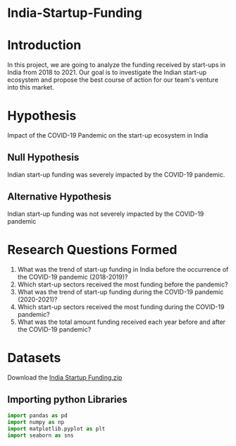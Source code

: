 # India-Startup-Funding
# Introduction
In this project, we are going to analyze the funding received by start-ups in India from 2018 to 2021. Our goal is to investigate the Indian start-up ecosystem and propose the best course of action for our team's venture into this market.
# Hypothesis
Impact of the COVID-19 Pandemic on the start-up ecosystem in India
## Null Hypothesis
Indian start-up funding was severely impacted by the COVID-19 pandemic.

## Alternative Hypothesis
Indian start-up funding was not severely impacted by the COVID-19 pandemic

# Research Questions Formed
1. What was the trend of start-up funding in India before the occurrence of the COVID-19 pandemic (2018-2019)?
1. Which start-up sectors received the most funding before the pandemic?
1. What was the trend of start-up funding during the COVID-19 pandemic (2020-2021)?
1. Which start-up sectors received the most funding during the COVID-19 pandemic?
1. What was the total amount funding received each year before and after the COVID-19 pandemic?

# Datasets
Download the [India Startup Funding.zip](https://github.com/CalyGit/India-Startups-Funding/raw/main/Datasets/India%20Startup%20Funding.zip)
## Importing python Libraries
```python
import pandas as pd
import numpy as np
import matplotlib.pyplot as plt
import seaborn as sns
```
